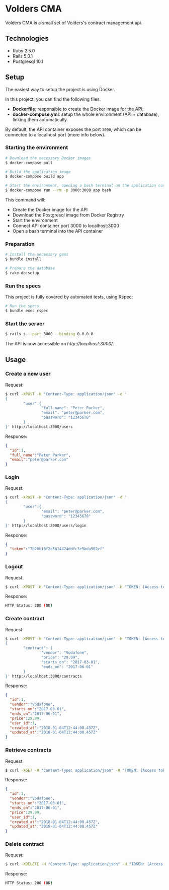 # Volders CMA

Volders CMA is a small set of Volders's contract management api.

## Technologies

- Ruby 2.5.0
- Rails 5.0.1
- Postgresql 10.1

## Setup

The easiest way to setup the project is using Docker.

In this project, you can find the following files:
- **Dockerfile**: responsible to create the Docker image for the API;
- **docker-compose.yml**: setup the whole environment (API + database), linking them automatically.

By default, the API container exposes the port `3000`, which can be connected to a localhost port (more info below).

### Starting the environment

```bash
# Download the necessary Docker images
$ docker-compose pull

# Build the application image
$ docker-compose build app

# Start the environment, opening a bash terminal on the application container
$ docker-compose run --rm -p 3000:3000 app bash
```

This command will:
- Create the Docker image for the API
- Download the Postgresql image from Docker Registry
- Start the environment
- Connect API container port 3000 to localhost:3000
- Open a bash terminal into the API container

### Preparation

```bash
# Install the necessary gems
$ bundle install

# Prepare the database
$ rake db:setup
```

### Run the specs

This project is fully covered by automated tests, using Rspec:

```bash
# Run the specs
$ bundle exec rspec
```

### Start the server

```bash
$ rails s --port 3000 --binding 0.0.0.0
```

The API is now accessible on _http://localhost:3000/_.

## Usage

### Create a new user

Request:
```bash
$ curl -XPOST -H "Content-Type: application/json" -d '
{
        "user":{
                "full_name": "Peter Parker",
                "email": "peter@parker.com",
                "password": "12345678"
        }
}' http://localhost:3000/users
```

Response:
```json
{
  "id":1,
  "full_name":"Peter Parker",
  "email":"peter@parker.com"
}
```

### Login

Request:
```bash
$ curl -XPOST -H "Content-Type: application/json" -d '
{
        "user":{
                "email": "peter@parker.com",
                "password": "12345678"
        }
}' http://localhost:3000/users/login
```

Response:
```json
{
  "token":"7b20b13f2e5614424ddfc3e5bda502ef"
}
```

### Logout

Request:
```bash
$ curl -XPOST -H "Content-Type: application/json" -H "TOKEN: [Access token]" http://localhost:3000/users/logout
```

Response:
```bash
HTTP Status: 200 (OK)
```

### Create contract

Request:
```bash
$ curl -XPOST -H "Content-Type: application/json" -H "TOKEN: [Access token]" -d '
{
        "contract": {
                "vendor": "Vodafone",
                "price": "29.99",
                "starts_on": "2017-03-01",
                "ends_on": "2017-06-01"
        }
}' http://localhost:3000/contracts
```

Response:
```json
{
  "id":1,
  "vendor":"Vodafone",
  "starts_on":"2017-03-01",
  "ends_on":"2017-06-01",
  "price":29.99,
  "user_id":1,
  "created_at":"2018-01-04T12:44:00.457Z",
  "updated_at":"2018-01-04T12:44:00.457Z"
}
```

### Retrieve contracts

Request:
```bash
$ curl -XGET -H "Content-Type: application/json" -H "TOKEN: [Access token]" http://localhost:3000/contracts/1
```

Response:
```json
{
  "id":1,
  "vendor":"Vodafone",
  "starts_on":"2017-03-01",
  "ends_on":"2017-06-01",
  "price":29.99,
  "user_id":1,
  "created_at":"2018-01-04T12:44:00.457Z",
  "updated_at":"2018-01-04T12:44:00.457Z"
}
```

### Delete contract

Request:
```bash
$ curl -XDELETE -H "Content-Type: application/json" -H "TOKEN: [Access token]" http://localhost:3000/contracts/1
```

Response:
```bash
HTTP Status: 200 (OK)
```
